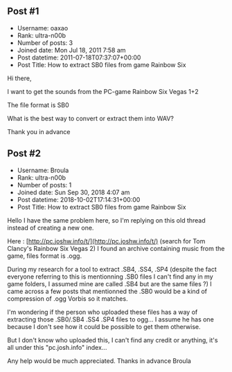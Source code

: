 ## Post #1
- Username: oaxao
- Rank: ultra-n00b
- Number of posts: 3
- Joined date: Mon Jul 18, 2011 7:58 am
- Post datetime: 2011-07-18T07:37:07+00:00
- Post Title: How to extract SB0 files from game Rainbow Six

Hi there, 

I want to get the sounds from the PC-game Rainbow Six Vegas 1+2

The file format is SB0 

What is the best way to convert or extract them into WAV?


Thank you in advance
## Post #2
- Username: Broula
- Rank: ultra-n00b
- Number of posts: 1
- Joined date: Sun Sep 30, 2018 4:07 am
- Post datetime: 2018-10-02T17:14:31+00:00
- Post Title: How to extract SB0 files from game Rainbow Six

Hello
I have the same problem here, so I'm replying on this old thread instead of creating a new one.

Here : [http://pc.joshw.info/t/](http://pc.joshw.info/t/) (search for Tom Clancy's Rainbow Six Vegas 2)
I found an archive containing music from the game, files format is .ogg. 

During my research for a tool to extract .SB4, .SS4, .SP4 (despite the fact everyone referring to this is mentionning .SB0 files I can't find any in my game folders, I assumed mine are called .SB4 but are the same files ?) I came across a few posts that mentionned the .SB0 would be a kind of compression of .ogg Vorbis so it matches.

I'm wondering if the person who uploaded these files has a way of extracting those .SB0/.SB4 .SS4 .SP4 files to ogg... I assume he has one because I don't see how it could be possible to get them otherwise.

But I don't know who uploaded this, I can't find any credit or anything, it's all under this "pc.josh.info" index...

Any help would be much appreciated.
Thanks in advance
Broula
